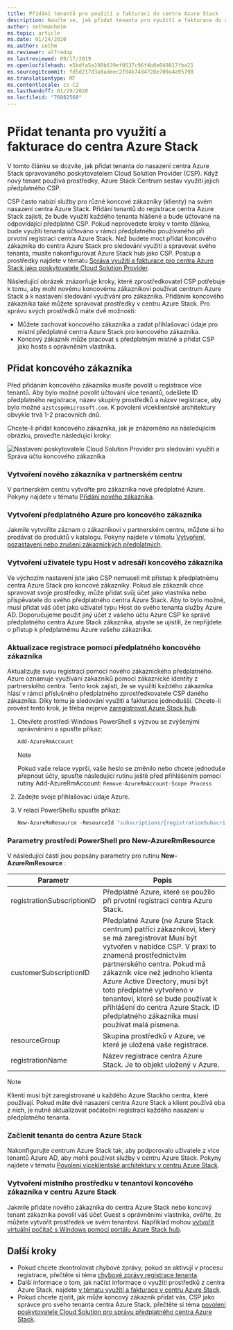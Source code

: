 ```yaml
---
title: Přidání tenantů pro použití a fakturaci do centra Azure Stack
description: Naučte se, jak přidat tenanta pro využití a fakturace do centra Azure Stack.
author: sethmanheim
ms.topic: article
ms.date: 01/24/2020
ms.author: sethm
ms.reviewer: alfredop
ms.lastreviewed: 09/17/2019
ms.openlocfilehash: e5bdfa5a190b639ef0537c96f4b0e049817fba21
ms.sourcegitcommit: fd5d217d3a8adeec2f04b74d4728e709a4a95790
ms.translationtype: MT
ms.contentlocale: cs-CZ
ms.lasthandoff: 01/29/2020
ms.locfileid: "76882568"
---
```

# <a name="add-tenant-for-usage-and-billing-to-azure-stack-hub"></a>Přidat tenanta pro využití a fakturace do centra Azure Stack

V tomto článku se dozvíte, jak přidat tenanta do nasazení centra Azure Stack spravovaného poskytovatelem Cloud Solution Provider (CSP). Když nový tenant používá prostředky, Azure Stack Centrum sestav využití jejich předplatného CSP.

CSP často nabízí služby pro různé koncové zákazníky (klienty) na svém nasazení centra Azure Stack. Přidání tenantů do registrace centra Azure Stack zajistí, že bude využití každého tenanta hlášené a bude účtované na odpovídající předplatné CSP. Pokud neprovedete kroky v tomto článku, bude využití tenanta účtováno v rámci předplatného používaného při prvotní registraci centra Azure Stack. Než budete moct přidat koncového zákazníka do centra Azure Stack pro sledování využití a spravovat svého tenanta, musíte nakonfigurovat Azure Stack hub jako CSP. Postup a prostředky najdete v tématu [Správa využití a fakturace pro centra Azure Stack jako poskytovatele Cloud Solution Provider](azure-stack-add-manage-billing-as-a-csp.md).

Následující obrázek znázorňuje kroky, které zprostředkovatel CSP potřebuje k tomu, aby mohl novému koncovému zákazníkovi používat centrum Azure Stack a k nastavení sledování využívání pro zákazníka. Přidáním koncového zákazníka také můžete spravovat prostředky v centru Azure Stack. Pro správu svých prostředků máte dvě možnosti:

- Můžete zachovat koncového zákazníka a zadat přihlašovací údaje pro místní předplatné centra Azure Stack pro koncového zákazníka.  
- Koncový zákazník může pracovat s předplatným místně a přidat CSP jako hosta s oprávněním vlastníka.

## <a name="add-an-end-customer"></a>Přidat koncového zákazníka

Před přidáním koncového zákazníka musíte povolit u registrace více tenantů. Aby bylo možné povolit účtování více tenantů, odešlete ID předplatného registrace, název skupiny prostředků a název registrace, aby bylo možné `azstcsp@microsoft.com`. K povolení víceklientské architektury obvykle trvá 1-2 pracovních dnů.

Chcete-li přidat koncového zákazníka, jak je znázorněno na následujícím obrázku, proveďte následující kroky:

![Nastavení poskytovatele Cloud Solution Provider pro sledování využití a Správa účtu koncového zákazníka](media/azure-stack-csp-enable-billing-usage-tracking/process-csp-enable-billing.png)

### <a name="create-a-new-customer-in-partner-center"></a>Vytvoření nového zákazníka v partnerském centru

V partnerském centru vytvořte pro zákazníka nové předplatné Azure. Pokyny najdete v tématu [Přidání nového zákazníka](/partner-center/add-a-new-customer).

### <a name="create-an-azure-subscription-for-the-end-customer"></a>Vytvoření předplatného Azure pro koncového zákazníka

Jakmile vytvoříte záznam o zákazníkovi v partnerském centru, můžete si ho prodávat do produktů v katalogu. Pokyny najdete v tématu [Vytvoření, pozastavení nebo zrušení zákaznických předplatných](/partner-center/create-a-new-subscription).

### <a name="create-a-guest-user-in-the-end-customer-directory"></a>Vytvoření uživatele typu Host v adresáři koncového zákazníka

Ve výchozím nastavení jste jako CSP nemuseli mít přístup k předplatnému centra Azure Stack pro koncové zákazníky. Pokud ale zákazník chce spravovat svoje prostředky, může přidat svůj účet jako vlastníka nebo přispěvatele do svého předplatného centra Azure Stack. Aby to bylo možné, musí přidat váš účet jako uživatel typu Host do svého tenanta služby Azure AD. Doporučujeme použít jiný účet z vašeho účtu Azure CSP ke správě předplatného centra Azure Stack zákazníka, abyste se ujistili, že nepřijdete o přístup k předplatnému Azure vašeho zákazníka.

### <a name="update-the-registration-with-the-end-customer-subscription"></a>Aktualizace registrace pomocí předplatného koncového zákazníka

Aktualizujte svou registraci pomocí nového zákaznického předplatného. Azure oznamuje využívání zákazníků pomocí zákaznické identity z partnerského centra. Tento krok zajistí, že se využití každého zákazníka hlásí v rámci příslušného předplatného zprostředkovatele CSP daného zákazníka. Díky tomu je sledování využití a fakturace jednodušší. Chcete-li provést tento krok, je třeba nejprve [zaregistrovat Azure Stack hub](azure-stack-registration.md).

1. Otevřete prostředí Windows PowerShell s výzvou se zvýšenými oprávněními a spusťte příkaz:  

   ```powershell
   Add-AzureRmAccount
   ```

   >[!Note]
   > Pokud vaše relace vyprší, vaše heslo se změnilo nebo chcete jednoduše přepnout účty, spusťte následující rutinu ještě před přihlášením pomocí rutiny Add-AzureRmAccount: `Remove-AzureRmAccount-Scope Process`

2. Zadejte svoje přihlašovací údaje Azure.
3. V relaci PowerShellu spusťte příkaz:

   ```powershell
   New-AzureRmResource -ResourceId "subscriptions/{registrationSubscriptionId}/resourceGroups/{resourceGroup}/providers/Microsoft.AzureStack/registrations/{registrationName}/customerSubscriptions/{customerSubscriptionId}" -ApiVersion 2017-06-01
   ```

### <a name="new-azurermresource-powershell-parameters"></a>Parametry prostředí PowerShell pro New-AzureRmResource

V následující části jsou popsány parametry pro rutinu **New-AzureRmResource** :

| Parametr | Popis |
| --- | --- |
|registrationSubscriptionID | Předplatné Azure, které se použilo při prvotní registraci centra Azure Stack.|
| customerSubscriptionID | Předplatné Azure (ne Azure Stack centrum) patřící zákazníkovi, který se má zaregistrovat Musí být vytvořen v nabídce CSP. V praxi to znamená prostřednictvím partnerského centra. Pokud má zákazník více než jednoho klienta Azure Active Directory, musí být toto předplatné vytvořeno v tenantovi, které se bude používat k přihlášení do centra Azure Stack. ID předplatného zákazníka musí používat malá písmena. |
| resourceGroup | Skupina prostředků v Azure, ve které je uložená vaše registrace. |
| registrationName | Název registrace centra Azure Stack. Je to objekt uložený v Azure. 

> [!NOTE]  
> Klienti musí být zaregistrované u každého Azure Stackho centra, které používají. Pokud máte dvě nasazení centra Azure Stack a klient používá oba z nich, je nutné aktualizovat počáteční registraci každého nasazení u předplatného tenanta.

### <a name="onboard-tenant-to-azure-stack-hub"></a>Začlenit tenanta do centra Azure Stack

Nakonfigurujte centrum Azure Stack tak, aby podporovalo uživatele z více tenantů Azure AD, aby mohli používat služby v centru Azure Stack. Pokyny najdete v tématu [Povolení víceklientské architektury v centru Azure Stack](azure-stack-enable-multitenancy.md).

### <a name="create-a-local-resource-in-the-end-customer-tenant-in-azure-stack-hub"></a>Vytvoření místního prostředku v tenantovi koncového zákazníka v centru Azure Stack

Jakmile přidáte nového zákazníka do centra Azure Stack nebo koncový tenant zákazníka povolil váš účet Guest s oprávněními vlastníka, ověřte, že můžete vytvořit prostředek ve svém tenantovi. Například mohou [vytvořit virtuální počítač s Windows pomocí portálu Azure Stack hub](../user/azure-stack-quick-windows-portal.md).

## <a name="next-steps"></a>Další kroky

- Pokud chcete zkontrolovat chybové zprávy, pokud se aktivují v procesu registrace, přečtěte si téma [chybové zprávy registrace tenanta](azure-stack-registration-errors.md).
- Další informace o tom, jak načíst informace o využití prostředků z centra Azure Stack, najdete [v tématu využití a fakturace v centru Azure Stack](azure-stack-billing-and-chargeback.md).
- Pokud chcete zjistit, jak může koncový zákazník přidat vás, CSP jako správce pro svého tenanta centra Azure Stack, přečtěte si téma [povolení poskytovatele Cloud Solution pro správu předplatného centra Azure Stack](../user/azure-stack-csp-enable-billing-usage-tracking.md).
